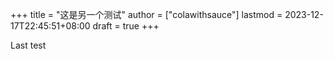 +++
title = "这是另一个测试"
author = ["colawithsauce"]
lastmod = 2023-12-17T22:45:51+08:00
draft = true
+++

Last test
